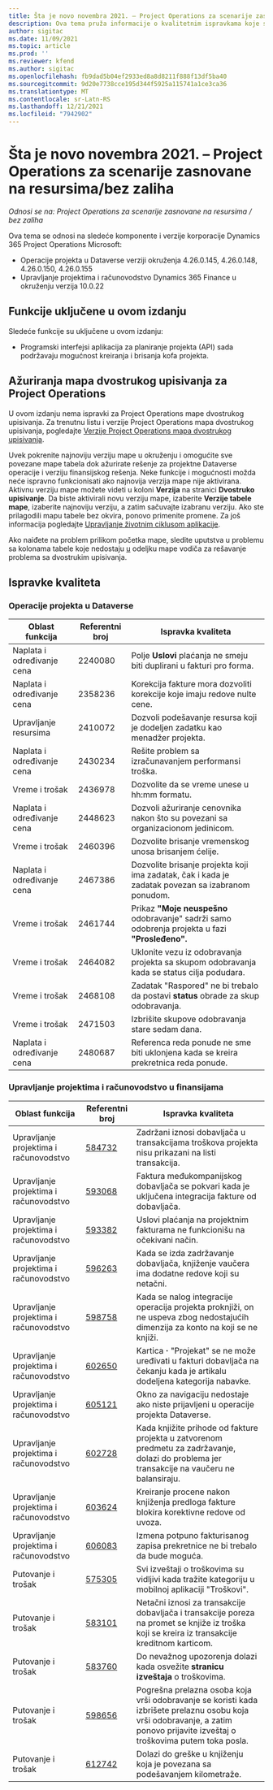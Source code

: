 ```yaml
---
title: Šta je novo novembra 2021. – Project Operations za scenarije zasnovane na resursima/bez zaliha
description: Ova tema pruža informacije o kvalitetnim ispravkama koje su dostupne u izdanju projektnih operacija za scenarije zasnovane na resursima/nenababđenim resursima.
author: sigitac
ms.date: 11/09/2021
ms.topic: article
ms.prod: ''
ms.reviewer: kfend
ms.author: sigitac
ms.openlocfilehash: fb9dad5b04ef2933ed8a8d8211f888f13df5ba40
ms.sourcegitcommit: 9d20e7738cce195d344f5925a115741a1ce3ca36
ms.translationtype: MT
ms.contentlocale: sr-Latn-RS
ms.lasthandoff: 12/21/2021
ms.locfileid: "7942902"
---
```

# <a name="whats-new-november-2021---project-operations-for-resourcenon-stocked-based-scenarios"></a>Šta je novo novembra 2021. – Project Operations za scenarije zasnovane na resursima/bez zaliha

*Odnosi se na: Project Operations za scenarije zasnovane na resursima / bez zaliha*

Ova tema se odnosi na sledeće komponente i verzije korporacije Dynamics 365 Project Operations Microsoft:

- Operacije projekta u Dataverse verziji okruženja 4.26.0.145, 4.26.0.148, 4.26.0.150, 4.26.0.155
- Upravljanje projektima i računovodstvo Dynamics 365 Finance u okruženju verzija 10.0.22

## <a name="features-included-in-this-release"></a>Funkcije uključene u ovom izdanju

Sledeće funkcije su uključene u ovom izdanju:

- Programski interfejsi aplikacija za planiranje projekta (API) sada podržavaju mogućnost kreiranja i brisanja kofa projekta.

## <a name="project-operations-dual-write-maps-updates"></a>Ažuriranja mapa dvostrukog upisivanja za Project Operations

U ovom izdanju nema ispravki za Project Operations mape dvostrukog upisivanja. Za trenutnu listu i verzije Project Operations mapa dvostrukog upisivanja, pogledajte [Verzije Project Operations mapa dvostrukog upisivanja](/dynamics365/project-operations/environment/resource-dual-write-maps).

Uvek pokrenite najnoviju verziju mape u okruženju i omogućite sve povezane mape tabela dok ažurirate rešenje za projektne Dataverse operacije i verziju finansijskog rešenja. Neke funkcije i mogućnosti možda neće ispravno funkcionisati ako najnovija verzija mape nije aktivirana. Aktivnu verziju mape možete videti u koloni **Verzija** na stranici **Dvostruko upisivanje**. Da biste aktivirali novu verziju mape, izaberite **Verzije tabele mape**, izaberite najnoviju verziju, a zatim sačuvajte izabranu verziju. Ako ste prilagodili mapu tabele bez okvira, ponovo primenite promene. Za još informacija pogledajte [Upravljanje životnim ciklusom aplikacije](/dynamics365/fin-ops-core/dev-itpro/data-entities/dual-write/app-lifecycle-management).

Ako naiđete na problem prilikom početka mape, sledite uputstva u problemu sa kolonama tabele koje nedostaju [u](/dynamics365/fin-ops-core/dev-itpro/data-entities/dual-write/dual-write-troubleshooting-finops-upgrades#missing-table-columns-issue-on-maps) odeljku mape vodiča za rešavanje problema sa dvostrukim upisivanja.

## <a name="quality-updates"></a>Ispravke kvaliteta

### <a name="project-operations-in-dataverse"></a>Operacije projekta u Dataverse

| Oblast funkcija | Referentni broj | Ispravka kvaliteta |
| --- | --- | --- |
| Naplata i određivanje cena | 2240080 | Polje **Uslovi** plaćanja ne smeju biti duplirani u fakturi pro forma. |
| Naplata i određivanje cena | 2358236 | Korekcija fakture mora dozvoliti korekcije koje imaju redove nulte cene. |
| Upravljanje resursima | 2410072 | Dozvoli podešavanje resursa koji je dodeljen zadatku kao menadžer projekta. |
| Naplata i određivanje cena | 2430234 | Rešite problem sa izračunavanjem performansi troška. |
| Vreme i trošak | 2436978 | Dozvolite da se vreme unese u hh:mm formatu. |
| Naplata i određivanje cena | 2448623 | Dozvoli ažuriranje cenovnika nakon što su povezani sa organizacionom jedinicom. |
| Vreme i trošak | 2460396 | Dozvolite brisanje vremenskog unosa brisanjem ćelije. |
| Naplata i određivanje cena | 2467386 | Dozvolite brisanje projekta koji ima zadatak, čak i kada je zadatak povezan sa izabranom ponudom. |
| Vreme i trošak | 2461744 | Prikaz **"Moje neuspešno** odobravanje" sadrži samo odobrenja projekta u fazi **"Prosleđeno".** |
| Vreme i trošak | 2464082 | Uklonite vezu iz odobravanja projekta sa skupom odobravanja kada se status cilja podudara. |
| Vreme i trošak | 2468108 | Zadatak "Raspored" ne bi trebalo da postavi **status** obrade za skup odobravanja. |
| Vreme i trošak | 2471503 | Izbrišite skupove odobravanja stare sedam dana. |
| Naplata i određivanje cena | 2480687 | Referenca reda ponude ne sme biti uklonjena kada se kreira prekretnica reda ponude. |

### <a name="project-management-and-accounting-in-finance"></a>Upravljanje projektima i računovodstvo u finansijama

| Oblast funkcija | Referentni broj | Ispravka kvaliteta |
| --- | --- | --- |
| Upravljanje projektima i računovodstvo | [584732](https://fix.lcs.dynamics.com/Issue/Details/?bugId=584732) | Zadržani iznosi dobavljača u transakcijama troškova projekta nisu prikazani na listi transakcija. |
| Upravljanje projektima i računovodstvo | [593068](https://fix.lcs.dynamics.com/Issue/Details/?bugId=593068) | Faktura međukompanijskog dobavljača se pokvari kada je uključena integracija fakture od dobavljača. |
| Upravljanje projektima i računovodstvo | [593382](https://fix.lcs.dynamics.com/Issue/Details/?bugId=593382) | Uslovi plaćanja na projektnim fakturama ne funkcionišu na očekivani način. |
| Upravljanje projektima i računovodstvo | [596263](https://fix.lcs.dynamics.com/Issue/Details/?bugId=596263) | Kada se izda zadržavanje dobavljača, knjiženje vaučera ima dodatne redove koji su netačni. |
| Upravljanje projektima i računovodstvo | [598758](https://fix.lcs.dynamics.com/Issue/Details/?bugId=598758) | Kada se nalog integracije operacija projekta proknjiži, on ne uspeva zbog nedostajućih dimenzija za konto na koji se ne knjiži. |
| Upravljanje projektima i računovodstvo | [602650](https://fix.lcs.dynamics.com/Issue/Details/?bugId=602650) | Kartica **·** "Projekat" se ne može uređivati u fakturi dobavljača na čekanju kada je artikalu dodeljena kategorija nabavke. |
| Upravljanje projektima i računovodstvo | [605121](https://fix.lcs.dynamics.com/Issue/Details/?bugId=605121) | Okno za navigaciju nedostaje ako niste prijavljeni u operacije projekta Dataverse. |
| Upravljanje projektima i računovodstvo | [602728](https://fix.lcs.dynamics.com/Issue/Details/?bugId=602728) | Kada knjižite prihode od fakture projekta u zatvorenom predmetu za zadržavanje, dolazi do problema jer transakcije na vaučeru ne balansiraju. |
| Upravljanje projektima i računovodstvo | [603624](https://fix.lcs.dynamics.com/Issue/Details/?bugId=603624) | Kreiranje procene nakon knjiženja predloga fakture blokira korektivne redove od uvoza. |
| Upravljanje projektima i računovodstvo | [606083](https://fix.lcs.dynamics.com/Issue/Details/?bugId=606083) | Izmena potpuno fakturisanog zapisa prekretnice ne bi trebalo da bude moguća. |
| Putovanje i trošak | [575305](https://fix.lcs.dynamics.com/Issue/Details/?bugId=575305) | Svi izveštaji o troškovima su vidljivi kada tražite kategoriju u mobilnoj aplikaciji "Troškovi". |
| Putovanje i trošak | [583101](https://fix.lcs.dynamics.com/Issue/Details/?bugId=583101) | Netačni iznosi za transakcije dobavljača i transakcije poreza na promet se knjiže iz troška koji se kreira iz transakcije kreditnom karticom. |
| Putovanje i trošak | [583760](https://fix.lcs.dynamics.com/Issue/Details/?bugId=583760) | Do nevažnog upozorenja dolazi kada osvežite **stranicu izveštaja** o troškovima. |
| Putovanje i trošak | [598656](https://fix.lcs.dynamics.com/Issue/Details/?bugId=598656) | Pogrešna prelazna osoba koja vrši odobravanje se koristi kada izbrišete prelaznu osobu koja vrši odobravanje, a zatim ponovo prijavite izveštaj o troškovima putem toka posla. |
| Putovanje i trošak | [612742](https://fix.lcs.dynamics.com/Issue/Details/?bugId=612742) | Dolazi do greške u knjiženju koja je povezana sa podešavanjem kilometraže. |
